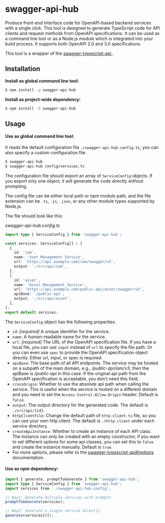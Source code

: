 # swagger-api-hub

Produce front-end interface code for OpenAPI-based backend services with a single click. This tool is designed to generate TypeScript code for API clients and request methods from OpenAPI specifications. It can be used as a command line tool or as a Node.js module which is integrated into your build process. It supports both OpenAPI 2.0 and 3.0 specifications.

This tool is a wrapper of the [swagger-typescript-api
](https://github.com/acacode/swagger-typescript-api).

## Installation

**Install as global command line tool:**

```bash
$ npm install -g swagger-api-hub
```

**Install as project-wide dependency:**

```bash
$ npm install -D swagger-api-hub
```

## Usage

#### Use as global command line tool:

It reads the default configuration file `./swagger-api-hub.config.ts`, you can also specify a custom configuration file.

```bash
$ swagger-api-hub
$ swagger-api-hub config/services.ts
```

The configuration file should export an array of `ServiceConfig` objects. If you export only one object, it will generate the code directly without prompting.

The config file can be either local path or npm module path, and the file extension can be `.ts`, `.js`, `.json`, or any other module types supported by Node.js.

The file should look like this:

_swagger-api-hub.config.ts_

```typescript
import type { ServiceConfig } from 'swagger-api-hub';

const services: ServiceConfig[] = [
  {
    id: 'iam',
    name: 'User Management Service',
    url: 'https://api.example.com/iam/swagger/v3',
    output: './src/api/iam',
  },
  {
    id: 'asset',
    name: 'Asset Management Service',
    url: 'https://api.example.com/public-api/asset/swagger/v3',
    apiBase: '/public-api',
    output: './src/api/asset',
  },
];
export default services;
```

The `ServiceConfig` object has the following properties:

- `id`: _[required]_ A unique identifier for the service.
- `name`: A human-readable name for the service.
- `url`: _[required]_ The URL of the OpenAPI specification file. If you have a local file, you can use `input` instead of `url` to specify the file path. Or you can even use `spec` to provide the OpenAPI specification object directly. Either url, input, or spec is required.
- `apiBase`: The base path of all API endpoints. The service may be hosted on a subpath of the main domain, e.g., _/public-api/iam/v3_, then the apiBase is _/public-api_ in this case. If the original api path from the OpenAPI specification is acceptable, you don't need this field.
- `crossOrigin`: Whether to use the absolute api path when calling the service. This is useful when the service is hosted on a different domain and you need to set the `Access-Control-Allow-Origin` header. Default is `false`.
- `output`: The output directory for the generated code. The default is `./src/api/{id}`.
- `httpClientFile`: Change the default path of `http-client.ts` file, so you can use your own http client. The default is `./http-client` under each service directory.
- `createApiInstance`: Whether to create an instance of each API class. The instance can only be created with an empty constructor, if you want to set different options for some api classes, you can set this to `false` and create the instance manually. Default is `true`.
- For more options, please refer to the [swagger-typescript-api#options](https://github.com/acacode/swagger-typescript-api?tab=readme-ov-file#-options) documentation.

#### Use as npm dependency:

```typescript
import { generate, promptToGenerate } from 'swagger-api-hub';
import type { ServiceConfig } from 'swagger-api-hub';
import services from './swagger-api-hub.config';

// Way1: Generate multiple services with prompts
promptToGenerate(services);

// Way2: Generate a single service directly
generate(services[0]);
```
